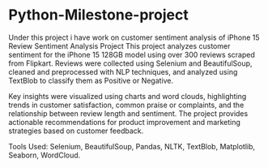 # Python-Milestone-project
Under this project i have work on customer sentiment analysis of iPhone 15 Review Sentiment Analysis Project
This project analyzes customer sentiment for the iPhone 15 128GB model using over 300 reviews scraped from Flipkart. Reviews were collected using Selenium and BeautifulSoup, cleaned and preprocessed with NLP techniques, and analyzed using TextBlob to classify them as Positive or Negative.

Key insights were visualized using charts and word clouds, highlighting trends in customer satisfaction, common praise or complaints, and the relationship between review length and sentiment. The project provides actionable recommendations for product improvement and marketing strategies based on customer feedback.

Tools Used: Selenium, BeautifulSoup, Pandas, NLTK, TextBlob, Matplotlib, Seaborn, WordCloud.
